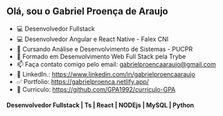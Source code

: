 ## Olá, sou o Gabriel Proença de Araujo 
- 💻 Desenvolvedor Fullstack
- 💻 Desenvolvedor Angular e React Native - Falex CNI
- 🌱 Cursando Análise e Desenvolvimento de Sistemas - PUCPR
- 🌱 Formado em Desenvolvimento Web Full Stack pela Trybe
- 📫 Faça contato comigo pelo email: gabrielproencaaraujo@gmail.com
- 🧐 LinkedIn.: https://www.linkedin.com/in/gabrielproencaaraujo
- ✅ Portfolio: https://gabrielproenca.netlify.app/
- 📝 Curriculo: https://github.com/GPA1992/curriculo-GPA
#### Desenvolvedor Fullstack | Ts | React | NODEjs | MySQL | Python




